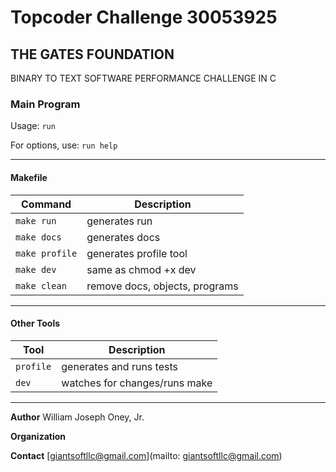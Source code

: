 # Topcoder Challenge 30053925

## THE GATES FOUNDATION

BINARY TO TEXT SOFTWARE PERFORMANCE CHALLENGE IN C

### Main Program

Usage: `run`

For options, use: `run help`

***

#### Makefile

|Command       |Description                      |
|--------------|---------------------------------|
|`make run`    | generates run                   |
|`make docs`   | generates docs                  |
|`make profile`| generates profile tool          |
|`make dev`    | same as chmod +x dev            |
|`make clean`  | remove docs, objects, programs  |

***

#### Other Tools

|Tool          |Description                      |
|--------------|---------------------------------|
|`profile`     | generates and runs tests        |
|`dev`         | watches for changes/runs make   |

***

**Author** William Joseph Oney, Jr.

**Organization**

**Contact** [giantsoftllc@gmail.com](mailto: giantsoftllc@gmail.com)

